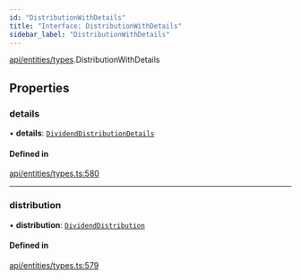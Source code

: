 ```yaml
---
id: "DistributionWithDetails"
title: "Interface: DistributionWithDetails"
sidebar_label: "DistributionWithDetails"
---
```


[api/entities/types](../../../../../modules/API/Entities/Types/Types.md).DistributionWithDetails

## Properties

### details

• **details**: [`DividendDistributionDetails`](../../DividendDistribution/Types/DividendDistributionDetails/DividendDistributionDetails.md)

#### Defined in

[api/entities/types.ts:580](https://github.com/PolymeshAssociation/polymesh-sdk/blob/fedc4714f/src/api/entities/types.ts#L580)

___

### distribution

• **distribution**: [`DividendDistribution`](../../../../../classes/API/Entities/DividendDistribution/DividendDistribution.md)

#### Defined in

[api/entities/types.ts:579](https://github.com/PolymeshAssociation/polymesh-sdk/blob/fedc4714f/src/api/entities/types.ts#L579)
